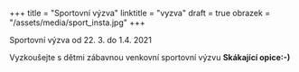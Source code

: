 +++
title = "Sportovní výzva"
linktitle = "vyzva"
draft = true
obrazek = "/assets/media/sport_insta.jpg"
+++

Sportovní výzva od 22. 3. do 1.4. 2021  

Vyzkoušejte s dětmi zábavnou venkovní sportovní výzvu **Skákající opice:-)**  
